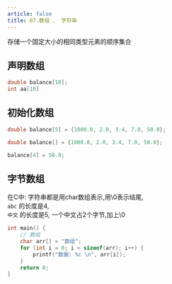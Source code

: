 ```yaml
---
article: false
title: 07.数组 、 字符串
---
```


存储一个固定大小的相同类型元素的顺序集合

## 声明数组
```c
double balance[10];
int aa[10]
```

## 初始化数组
```c
double balance[5] = {1000.0, 2.0, 3.4, 7.0, 50.0};

double balance[] = {1000.0, 2.0, 3.4, 7.0, 50.0};

balance[4] = 50.0;

```


## 字节数组
在C中: 字符串都是用char数组表示,用\0表示结尾, <br>
`abc` 的长度是4, <br>
`中文` 的长度是5, 一个中文占2个字节,加上\0

```c
int main() {
    // 数组
    char arr[] = "数组";
    for (int i = 0; i < sizeof(arr); i++) {
        printf("数据: %c \n", arr[i]);
    }
    return 0;
}

```


